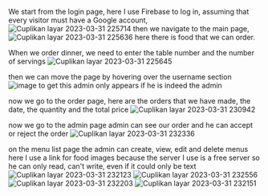 We start from the login page, here I use Firebase to log in, assuming that every visitor must have a Google account,
![Cuplikan layar 2023-03-31 225714](https://user-images.githubusercontent.com/88383646/229170920-1deb57ce-5a77-4f76-ad59-d816cb8b1938.png)
then we navigate to the main page,
![Cuplikan layar 2023-03-31 225636](https://user-images.githubusercontent.com/88383646/229171523-1e77c827-b9aa-45e8-a9c8-fe94903da02c.png)
here there is food that we can order. 


When we order dinner, we need to enter the table number and the number of servings
![Cuplikan layar 2023-03-31 225645](https://user-images.githubusercontent.com/88383646/229171760-672e646f-ce0f-4ce2-99fa-55bedf9a8c19.png)

then we can move the page by hovering over the username section
![image](https://user-images.githubusercontent.com/88383646/229172419-bc784d2b-4bfd-4664-ab9b-cae1eb46e0ed.png)
to get this admin only appears if he is indeed the admin

now we go to the order page, here are the orders that we have made, the date, the quantity and the total price
![Cuplikan layar 2023-03-31 230942](https://user-images.githubusercontent.com/88383646/229173637-f6fd104f-3db3-4b38-8633-7e6323034039.png)

now we go to the admin page
admin can see our order and he can accept or reject the order
![Cuplikan layar 2023-03-31 232336](https://user-images.githubusercontent.com/88383646/229176956-4a8a7ae9-929f-4c37-bed5-e2121807702c.png)

on the menu list page the admin can create, view, edit and delete menus
here I use a link for food images because the server I use is a free server so he can only read, can't write, even if it could only be text
![Cuplikan layar 2023-03-31 232123](https://user-images.githubusercontent.com/88383646/229176691-f1233a62-d3f3-4ffb-aa82-96bc20dc01f8.png)
![Cuplikan layar 2023-03-31 232556](https://user-images.githubusercontent.com/88383646/229176892-61b658a7-78e9-46da-88a2-2bd96a4006a9.png)
![Cuplikan layar 2023-03-31 232203](https://user-images.githubusercontent.com/88383646/229176779-82501277-010a-4ceb-89e4-2a0aa4994459.png)
![Cuplikan layar 2023-03-31 232151](https://user-images.githubusercontent.com/88383646/229176610-4adfd748-5a77-4866-a704-585e1ba28e39.png)
